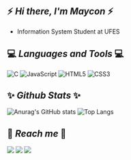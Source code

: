 ## ⚡ *Hi there, I'm Maycon* ⚡

* Information System Student at UFES

## 💻 *Languages and Tools* 💻

![C](https://img.shields.io/badge/c-%2300599C.svg?style=for-the-badge&logo=c&logoColor=white)
![JavaScript](https://img.shields.io/badge/javascript-%23323330.svg?style=for-the-badge&logo=javascript&logoColor=%23F7DF1E)
![HTML5](https://img.shields.io/badge/html5-%23E34F26.svg?style=for-the-badge&logo=html5&logoColor=white)
![CSS3](https://img.shields.io/badge/css3-%231572B6.svg?style=for-the-badge&logo=css3&logoColor=white)

## ✨ *Github Stats* ✨
  ![Anurag's GitHub stats](https://github-readme-stats.vercel.app/api?username=MayconTostes&show_icons=true&theme=dark)
  ![Top Langs](https://github-readme-stats.vercel.app/api/top-langs/?username=MayconTostes&layout=compact)

## 📲 *Reach me* 📲

<div>
<a href="https://www.linkedin.com/in/maycontostes/" target="_blank"><img loading="lazy" src="https://img.shields.io/badge/-LinkedIn-%230077B5?style=for-the-badge&logo=linkedin&logoColor=white" target="_blank"></a>  
<a href = "mailto:mayconptostes00@gmail.com"><img loading="lazy" src="https://img.shields.io/badge/mayconptostes00@gmail.com-D14836?style=for-the-badge&logo=gmail&logoColor=white" target="_blank"></a>
<a href="https://www.instagram.com/maycon_tostes/" target="_blank"><img loading="lazy" src="https://img.shields.io/badge/-Instagram-%23E4405F?style=for-the-badge&logo=instagram&logoColor=white" target="_blank"></a>
</div>
